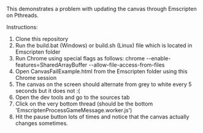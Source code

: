 This demonstrates a problem with updating the canvas through Emscripten on Pthreads.


Instructions:

1. Clone this repository 
2. Run the build.bat (Windows) or build.sh (Linux) file which is located in Emscripten folder
3. Run Chrome using special flags as follows: chrome --enable-features=SharedArrayBuffer --allow-file-access-from-files
4. Open CanvasFailExample.html from the Emscripten folder using this Chrome session
5. The canvas on the screen should alternate from grey to white every 5 seconds but it does not :(
6. Open the dev tools and go to the sources tab
7. Click on the very bottom thread (should be the bottom 'EmscriptenProcessGameMessage.worker.js')
8. Hit the pause button lots of times and notice that the canvas actually changes sometimes.
